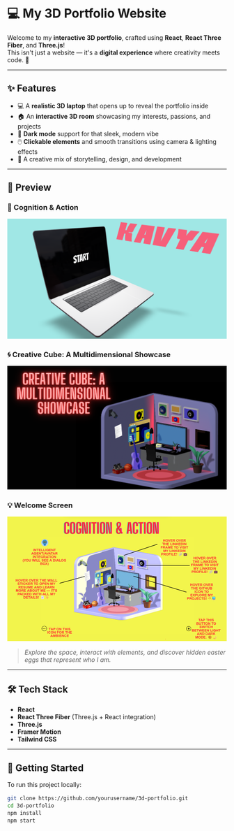 # 💻 My 3D Portfolio Website

Welcome to my **interactive 3D portfolio**, crafted using **React**, **React Three Fiber**, and **Three.js**!  
This isn't just a website — it's a **digital experience** where creativity meets code. 🚀

---

## ✨ Features

- 💻 A **realistic 3D laptop** that opens up to reveal the portfolio inside
- 🏠 An **interactive 3D room** showcasing my interests, passions, and projects
- 🌙 **Dark mode** support for that sleek, modern vibe
- 🖱️ **Clickable elements** and smooth transitions using camera & lighting effects
- 🎯 A creative mix of storytelling, design, and development

---

## 📸 Preview

### 🧠 Cognition & Action
![Kavya Laptop](./assets/1.png)

### 🌀 Creative Cube: A Multidimensional Showcase
![Creative Cube](./assets/2.png)

### 💡 Welcome Screen
![Kavya Laptop](./assets/3.png)

> _Explore the space, interact with elements, and discover hidden easter eggs that represent who I am._

---

## 🛠️ Tech Stack

- **React**
- **React Three Fiber** (Three.js + React integration)
- **Three.js**
- **Framer Motion**
- **Tailwind CSS**

---

## 🚀 Getting Started

To run this project locally:

```bash
git clone https://github.com/yourusername/3d-portfolio.git
cd 3d-portfolio
npm install
npm start
